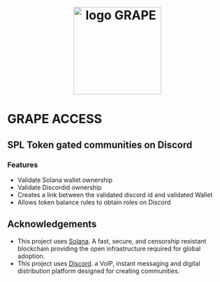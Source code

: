 <h1 align="center">
  <br>
   <img width="200" src="https://lh3.googleusercontent.com/nUInrc-957mkMjJT1JqwCUdUbO7ZObQMPbe4dzPFXUnS9SUnIjyr9f6drawTZ3IOQFjXHtRIph_cyL2IK-Zbmqq8lpm17ZNw60ta7g=s0" alt="logo GRAPE"/>
  <br>
</h1>

# GRAPE ACCESS

## SPL Token gated communities on Discord

### Features
- Validate Solana wallet ownership
- Validate Discordid ownership
- Creates a link between the validated discord id and validated  Wallet
- Allows token balance rules to obtain roles on Discord


## Acknowledgements
* This project uses [Solana](https://solana.com/). A fast, secure, and censorship resistant blockchain providing the open infrastructure required for global adoption.
* This project uses  [Discord](https://discord.com/brand-new).  a VoIP, instant messaging and digital distribution platform designed for creating communities.
